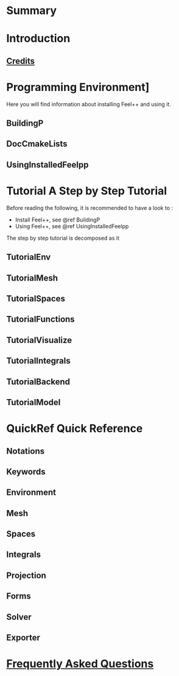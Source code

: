 Summary
=======

# Introduction

## [Credits](Credits.md)

# Programming Environment]
Here you will find information about installing Feel++ and using it.
## BuildingP
## DocCmakeLists
## UsingInstalledFeelpp


# Tutorial A Step by Step Tutorial
Before reading the following, it is recommended to have a look to :

- Install Feel++, see @ref BuildingP
- Using Feel++, see @ref UsingInstalledFeelpp

The step by step tutorial is decomposed as it
## TutorialEnv
## TutorialMesh
## TutorialSpaces
## TutorialFunctions
## TutorialVisualize
## TutorialIntegrals
## TutorialBackend
## TutorialModel

# QuickRef Quick Reference
## Notations
## Keywords
## Environment
## Mesh
## Spaces
## Integrals
## Projection
## Forms
## Solver
## Exporter

# [Frequently Asked Questions](FAQ.md)



